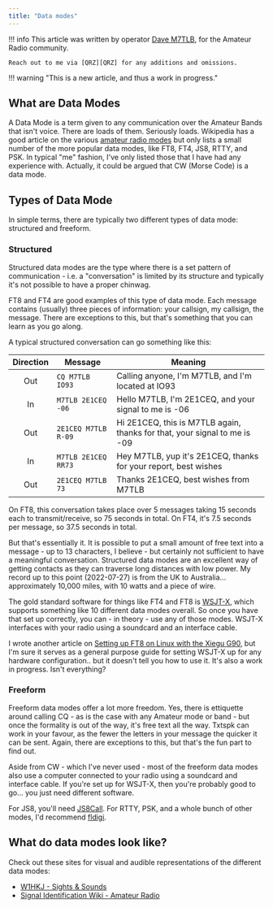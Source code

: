 ```yaml
---
title: "Data modes"
---
```


!!! info
    This article was written by operator [Dave M7TLB][QRZ], for the Amateur Radio community.

    Reach out to me via [QRZ][QRZ] for any additions and omissions.

[QRZ]: https://qrz.com/db/M7TLB

!!! warning "This is a new article, and thus a work in progress."

## What are Data Modes

A Data Mode is a term given to any communication over the Amateur Bands that isn't voice.  There are loads of them.  Seriously loads.  Wikipedia has a good article on the various [amateur radio modes](https://en.wikipedia.org/wiki/List_of_amateur_radio_modes) but only lists a small number of the more popular data modes, like FT8, FT4, JS8, RTTY, and PSK.  In typical "me" fashion, I've only listed those that I have had any experience with.  Actually, it could be argued that CW (Morse Code) is a data mode.

## Types of Data Mode

In simple terms, there are typically two different types of data mode: structured and freeform.

### Structured

Structured data modes are the type where there is a set pattern of communication - i.e. a "conversation" is limited by its structure and typically it's not possible to have a proper chinwag.

FT8 and FT4 are good examples of this type of data mode.  Each message contains (usually) three pieces of information: your callsign, my callsign, the message.  There are exceptions to this, but that's something that you can learn as you go along.

A typical structured conversation can go something like this:

| Direction | Message              | Meaning                                                                   |
| :-------: | -------------------- | ------------------------------------------------------------------------- |
|    Out    | `CQ M7TLB IO93`      | Calling anyone, I'm M7TLB, and I'm located at IO93                        |
|    In     | `M7TLB 2E1CEQ -06`   | Hello M7TLB, I'm 2E1CEQ, and your signal to me is -06                     |
|    Out    | `2E1CEQ M7TLB R-09`  | Hi 2E1CEQ, this is M7TLB again, thanks for that, your signal to me is -09 |
|    In     | `M7TLB 2E1CEQ RR73`  | Hey M7TLB, yup it's 2E1CEQ, thanks for your report, best wishes           |
|    Out    | `2E1CEQ M7TLB 73`    | Thanks 2E1CEQ, best wishes from M7TLB                                     |

On FT8, this conversation takes place over 5 messages taking 15 seconds each to transmit/receive, so 75 seconds in total.
On FT4, it's 7.5 seconds per message, so 37.5 seconds in total.

But that's essentially it.  It is possible to put a small amount of free text into a message - up to 13 characters, I believe - but certainly not sufficient to have a meaningful conversation.  Structured data modes are an excellent way of getting contacts as they can traverse long distances with low power.  My record up to this point (2022-07-27) is from the UK to Australia... approximately 10,000 miles, with 10 watts and a piece of wire.

The gold standard software for things like FT4 and FT8 is [WSJT-X](https://physics.princeton.edu//pulsar/K1JT/wsjtx.html), which supports something like 10 different data modes overall.  So once you have that set up correctly, you can - in theory - use any of those modes.  WSJT-X interfaces with your radio using a soundcard and an interface cable.

I wrote another article on [Setting up FT8 on Linux with the Xiegu G90](ft8_on_linux_with_xiegu_g90.md), but I'm sure it serves as a general purpose guide for setting WSJT-X up for any hardware configuration.. but it doesn't tell you how to use it.  It's also a work in progress.  Isn't everything?

### Freeform

Freeform data modes offer a lot more freedom.  Yes, there is ettiquette around calling CQ - as is the case with any Amateur mode or band - but once the formality is out of the way, it's free text all the way.  Txtspk can work in your favour, as the fewer the letters in your message the quicker it can be sent.  Again, there are exceptions to this, but that's the fun part to find out.

Aside from CW - which I've never used - most of the freeform data modes also use a computer connected to your radio using a soundcard and interface cable.  If you're set up for WSJT-X, then you're probably good to go... you just need different software.

For JS8, you'll need [JS8Call](https://js8call.com/).
For RTTY, PSK, and a whole bunch of other modes, I'd recommend [fldigi](http://www.w1hkj.com/).

## What do data modes look like?

Check out these sites for visual and audible representations of the different data modes:

* [W1HKJ - Sights & Sounds](http://www.w1hkj.com/modes/index.htm)
* [Signal Identification Wiki - Amateur Radio](https://www.sigidwiki.com/wiki/Category:Amateur_Radio)
